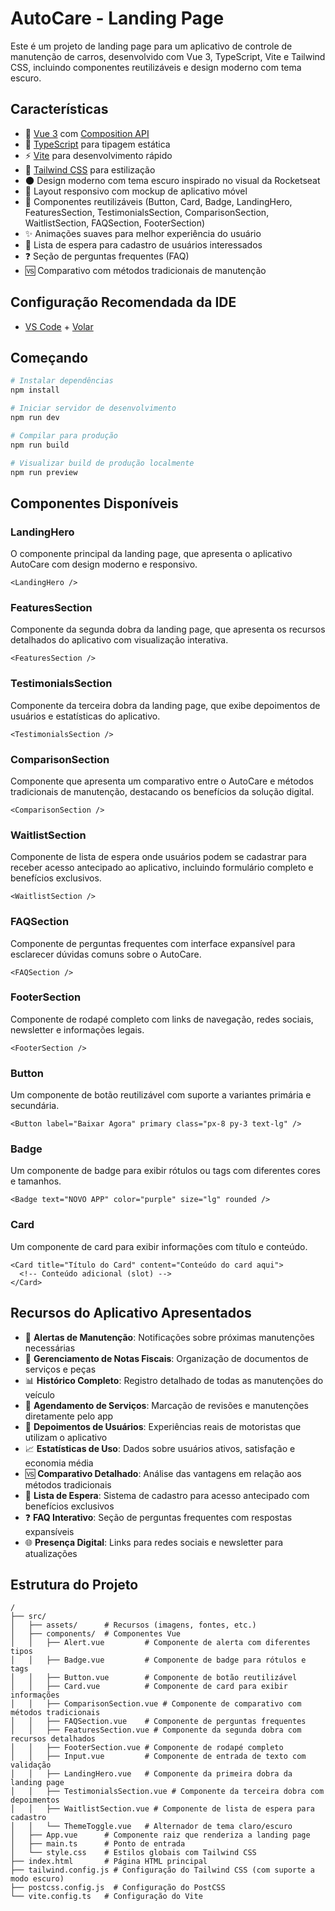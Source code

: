 # AutoCare - Landing Page

Este é um projeto de landing page para um aplicativo de controle de manutenção de carros, desenvolvido com Vue 3, TypeScript, Vite e Tailwind CSS, incluindo componentes reutilizáveis e design moderno com tema escuro.

## Características

- 🚀 [Vue 3](https://v3.vuejs.org/) com [Composition API](https://v3.vuejs.org/guide/composition-api-introduction.html)
- 🔧 [TypeScript](https://www.typescriptlang.org/) para tipagem estática
- ⚡️ [Vite](https://vitejs.dev/) para desenvolvimento rápido
- 🎨 [Tailwind CSS](https://tailwindcss.com/) para estilização
- 🌑 Design moderno com tema escuro inspirado no visual da Rocketseat
- 📱 Layout responsivo com mockup de aplicativo móvel
- 🧩 Componentes reutilizáveis (Button, Card, Badge, LandingHero, FeaturesSection, TestimonialsSection, ComparisonSection, WaitlistSection, FAQSection, FooterSection)
- ✨ Animações suaves para melhor experiência do usuário
- 📝 Lista de espera para cadastro de usuários interessados
- ❓ Seção de perguntas frequentes (FAQ)
- 🆚 Comparativo com métodos tradicionais de manutenção

## Configuração Recomendada da IDE

- [VS Code](https://code.visualstudio.com/) + [Volar](https://marketplace.visualstudio.com/items?itemName=Vue.volar)

## Começando

```bash
# Instalar dependências
npm install

# Iniciar servidor de desenvolvimento
npm run dev

# Compilar para produção
npm run build

# Visualizar build de produção localmente
npm run preview
```

## Componentes Disponíveis

### LandingHero
O componente principal da landing page, que apresenta o aplicativo AutoCare com design moderno e responsivo.

```vue
<LandingHero />
```

### FeaturesSection
Componente da segunda dobra da landing page, que apresenta os recursos detalhados do aplicativo com visualização interativa.

```vue
<FeaturesSection />
```

### TestimonialsSection
Componente da terceira dobra da landing page, que exibe depoimentos de usuários e estatísticas do aplicativo.

```vue
<TestimonialsSection />
```

### ComparisonSection
Componente que apresenta um comparativo entre o AutoCare e métodos tradicionais de manutenção, destacando os benefícios da solução digital.

```vue
<ComparisonSection />
```

### WaitlistSection
Componente de lista de espera onde usuários podem se cadastrar para receber acesso antecipado ao aplicativo, incluindo formulário completo e benefícios exclusivos.

```vue
<WaitlistSection />
```

### FAQSection
Componente de perguntas frequentes com interface expansível para esclarecer dúvidas comuns sobre o AutoCare.

```vue
<FAQSection />
```

### FooterSection
Componente de rodapé completo com links de navegação, redes sociais, newsletter e informações legais.

```vue
<FooterSection />
```

### Button
Um componente de botão reutilizável com suporte a variantes primária e secundária.

```vue
<Button label="Baixar Agora" primary class="px-8 py-3 text-lg" />
```

### Badge
Um componente de badge para exibir rótulos ou tags com diferentes cores e tamanhos.

```vue
<Badge text="NOVO APP" color="purple" size="lg" rounded />
```

### Card
Um componente de card para exibir informações com título e conteúdo.

```vue
<Card title="Título do Card" content="Conteúdo do card aqui">
  <!-- Conteúdo adicional (slot) -->
</Card>
```

## Recursos do Aplicativo Apresentados

- 🔔 **Alertas de Manutenção**: Notificações sobre próximas manutenções necessárias
- 📄 **Gerenciamento de Notas Fiscais**: Organização de documentos de serviços e peças
- 📊 **Histórico Completo**: Registro detalhado de todas as manutenções do veículo
- 📅 **Agendamento de Serviços**: Marcação de revisões e manutenções diretamente pelo app
- 👥 **Depoimentos de Usuários**: Experiências reais de motoristas que utilizam o aplicativo
- 📈 **Estatísticas de Uso**: Dados sobre usuários ativos, satisfação e economia média
- 🆚 **Comparativo Detalhado**: Análise das vantagens em relação aos métodos tradicionais
- 📝 **Lista de Espera**: Sistema de cadastro para acesso antecipado com benefícios exclusivos
- ❓ **FAQ Interativo**: Seção de perguntas frequentes com respostas expansíveis
- 🌐 **Presença Digital**: Links para redes sociais e newsletter para atualizações

## Estrutura do Projeto

```
/
├── src/
│   ├── assets/      # Recursos (imagens, fontes, etc.)
│   ├── components/  # Componentes Vue
│   │   ├── Alert.vue         # Componente de alerta com diferentes tipos
│   │   ├── Badge.vue         # Componente de badge para rótulos e tags
│   │   ├── Button.vue        # Componente de botão reutilizável
│   │   ├── Card.vue          # Componente de card para exibir informações
│   │   ├── ComparisonSection.vue # Componente de comparativo com métodos tradicionais
│   │   ├── FAQSection.vue    # Componente de perguntas frequentes
│   │   ├── FeaturesSection.vue # Componente da segunda dobra com recursos detalhados
│   │   ├── FooterSection.vue # Componente de rodapé completo
│   │   ├── Input.vue         # Componente de entrada de texto com validação
│   │   ├── LandingHero.vue   # Componente da primeira dobra da landing page
│   │   ├── TestimonialsSection.vue # Componente da terceira dobra com depoimentos
│   │   ├── WaitlistSection.vue # Componente de lista de espera para cadastro
│   │   └── ThemeToggle.vue   # Alternador de tema claro/escuro
│   ├── App.vue      # Componente raiz que renderiza a landing page
│   ├── main.ts      # Ponto de entrada
│   └── style.css    # Estilos globais com Tailwind CSS
├── index.html       # Página HTML principal
├── tailwind.config.js # Configuração do Tailwind CSS (com suporte a modo escuro)
├── postcss.config.js  # Configuração do PostCSS
└── vite.config.ts   # Configuração do Vite
```
